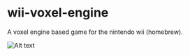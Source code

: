 # wii-voxel-engine

A voxel engine based game for the nintendo wii (homebrew). 

![Alt text](http://wiibrew.org/w/images/8/81/WoxelCraft_Terrain.png "WoxelCraft")
